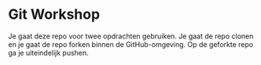 # Git Workshop

Je gaat deze repo voor twee opdrachten gebruiken. Je gaat de repo clonen en je gaat de repo forken binnen de
GitHub-omgeving. Op de geforkte repo ga je uiteindelijk pushen.
